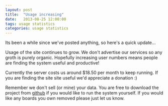```yaml
---
layout: post
title:  "Usage increasing"
date:   2013-08-25 12:00:00
tags: usage statistics
categories: usage statistics
---
```


Its been a while since we've posted anything, so here's a quick update...

Usage of the site continues to grow. We don't advertise our services so any groth is purely organic. Hopefully increasing user numbers means people are finding the system useful and productive!

Currently the server costs us around $18.50 per month to keep running. If you are finding the site site useful we'd appreciate a donation :)

Remember we don't sell (or mine) your data. You are free to download the project from [github](https://github.com/pinittome) if you would like to run the system yourself. If you would like any boards you own removed please just let us know.

